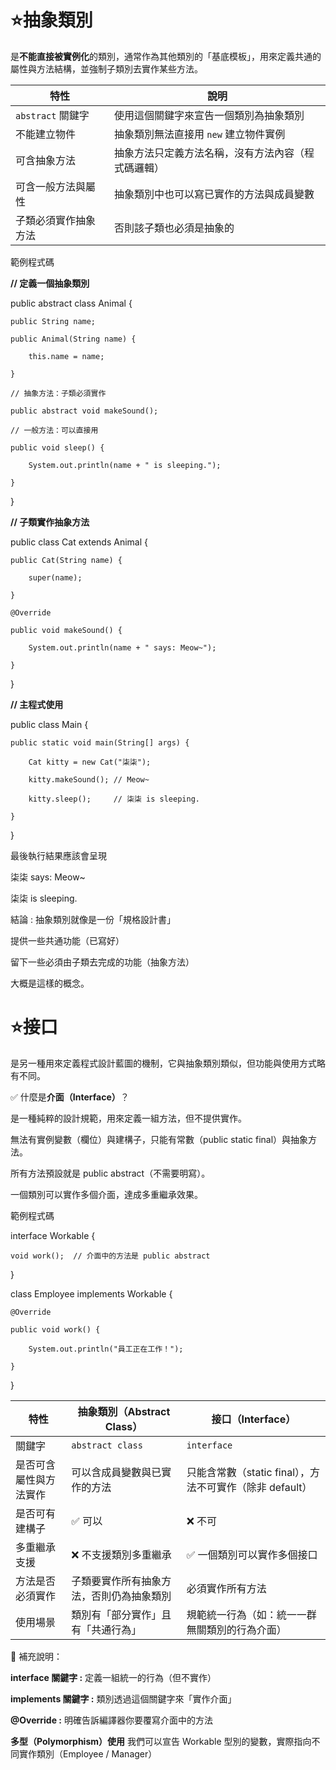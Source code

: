 # ⭐抽象類別
是**不能直接被實例化**的類別，通常作為其他類別的「基底模板」，用來定義共通的屬性與方法結構，並強制子類別去實作某些方法。

| 特性                     | 說明                                                                 |
|--------------------------|----------------------------------------------------------------------|
| `abstract` 關鍵字        | 使用這個關鍵字來宣告一個類別為抽象類別                             |
| 不能建立物件             | 抽象類別無法直接用 `new` 建立物件實例                               |
| 可含抽象方法             | 抽象方法只定義方法名稱，沒有方法內容（程式碼邏輯）                 |
| 可含一般方法與屬性       | 抽象類別中也可以寫已實作的方法與成員變數                           |
| 子類必須實作抽象方法     | 否則該子類也必須是抽象的                                             |

範例程式碼

**// 定義一個抽象類別**

public abstract class Animal {

    public String name;

    public Animal(String name) {
    
        this.name = name;
        
    }

    // 抽象方法：子類必須實作
    
    public abstract void makeSound();

    // 一般方法：可以直接用
    
    public void sleep() {
    
        System.out.println(name + " is sleeping.");
        
    }
    
}


**// 子類實作抽象方法**

public class Cat extends Animal {

    public Cat(String name) {
    
        super(name);
        
    }

    @Override
    
    public void makeSound() {
    
        System.out.println(name + " says: Meow~");
        
    }
    
}


**// 主程式使用**

public class Main {

    public static void main(String[] args) {
    
        Cat kitty = new Cat("柒柒");
        
        kitty.makeSound(); // Meow~
        
        kitty.sleep();     // 柒柒 is sleeping.
        
    }
    
}

最後執行結果應該會呈現

柒柒 says: Meow~

柒柒 is sleeping.

結論 : 抽象類別就像是一份「規格設計書」

提供一些共通功能（已寫好）

留下一些必須由子類去完成的功能（抽象方法）

大概是這樣的概念。


# ⭐接口
是另一種用來定義程式設計藍圖的機制，它與抽象類別類似，但功能與使用方式略有不同。

✅ 什麼是**介面（Interface）**？

是一種純粹的設計規範，用來定義一組方法，但不提供實作。

無法有實例變數（欄位）與建構子，只能有常數（public static final）與抽象方法。

所有方法預設就是 public abstract（不需要明寫）。

一個類別可以實作多個介面，達成多重繼承效果。

範例程式碼

interface Workable {

    void work();  // 介面中的方法是 public abstract
    
}

class Employee implements Workable {

    @Override
    
    public void work() {
    
        System.out.println("員工正在工作！");
        
    }
    
}


| 特性                   | 抽象類別（Abstract Class）               | 接口（Interface）                            |
|------------------------|------------------------------------------|----------------------------------------------|
| 關鍵字                 | `abstract class`                         | `interface`                                  |
| 是否可含屬性與方法實作 | 可以含成員變數與已實作的方法              | 只能含常數（static final），方法不可實作（除非 default） |
| 是否可有建構子         | ✅ 可以                                    | ❌ 不可                                       |
| 多重繼承支援           | ❌ 不支援類別多重繼承                      | ✅ 一個類別可以實作多個接口                   |
| 方法是否必須實作       | 子類要實作所有抽象方法，否則仍為抽象類別    | 必須實作所有方法                             |
| 使用場景               | 類別有「部分實作」且有「共通行為」         | 規範統一行為（如：統一一群無關類別的行為介面）|

📝 補充說明：

**interface 關鍵字	:** 定義一組統一的行為（但不實作）

**implements 關鍵字 :** 類別透過這個關鍵字來「實作介面」

**@Override	:** 明確告訴編譯器你要覆寫介面中的方法

**多型（Polymorphism）使用** 我們可以宣告 Workable 型別的變數，實際指向不同實作類別（Employee / Manager）


